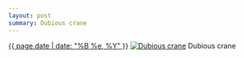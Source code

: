 ```yaml
---
layout: post
summary: Dubious crane
---
```


<p>
  <time><a href="/47">{{ page.date | date: "%B %e, %Y" }}</a></time>
  <a href="/47"><img src="{{ site.assets_url }}/47-640.jpg" srcset="{{ site.assets_url }}/47-1280.jpg 1280w, {{ site.assets_url }}/47-960.jpg 960w, {{ site.assets_url }}/47-640.jpg 640w, {{ site.assets_url }}/47-320.jpg 320w" sizes="(min-width: 700px) 50vw, calc(100vw - 2rem)" alt="Dubious crane" /></a>
  <span>Dubious crane</span>
</p>
